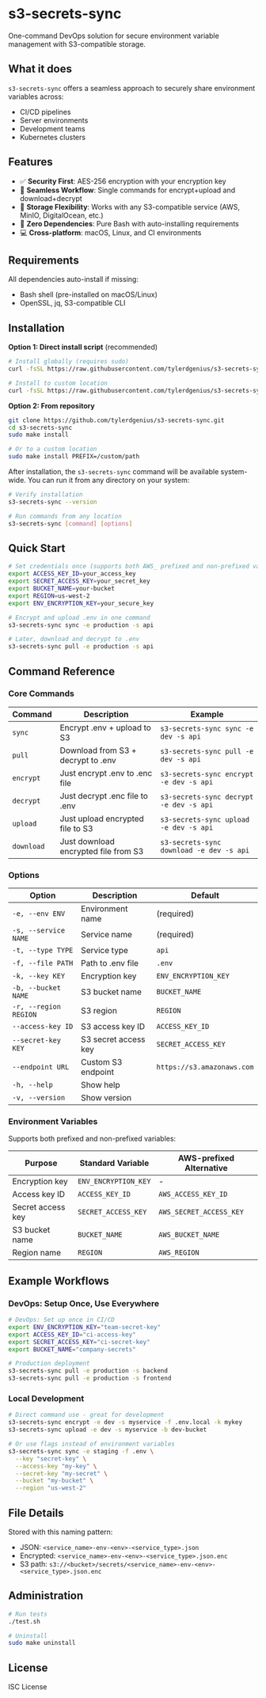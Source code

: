 # s3-secrets-sync

One-command DevOps solution for secure environment variable management with S3-compatible storage.

## What it does

`s3-secrets-sync` offers a seamless approach to securely share environment variables across:
- CI/CD pipelines
- Server environments
- Development teams
- Kubernetes clusters

## Features

- ✅ **Security First**: AES-256 encryption with your encryption key
- 🔄 **Seamless Workflow**: Single commands for encrypt+upload and download+decrypt
- 🔌 **Storage Flexibility**: Works with any S3-compatible service (AWS, MinIO, DigitalOcean, etc.)
- 🧰 **Zero Dependencies**: Pure Bash with auto-installing requirements
- 💻 **Cross-platform**: macOS, Linux, and CI environments

## Requirements

All dependencies auto-install if missing:
- Bash shell (pre-installed on macOS/Linux)
- OpenSSL, jq, S3-compatible CLI

## Installation

**Option 1: Direct install script** (recommended)
```bash
# Install globally (requires sudo)
curl -fsSL https://raw.githubusercontent.com/tylerdgenius/s3-secrets-sync/master/install.sh | sudo bash

# Install to custom location
curl -fsSL https://raw.githubusercontent.com/tylerdgenius/s3-secrets-sync/master/install.sh | bash -s -- --prefix ~/local
```

**Option 2: From repository**
```bash
git clone https://github.com/tylerdgenius/s3-secrets-sync.git
cd s3-secrets-sync
sudo make install

# Or to a custom location
sudo make install PREFIX=/custom/path
```

After installation, the `s3-secrets-sync` command will be available system-wide. You can run it from any directory on your system:

```bash
# Verify installation
s3-secrets-sync --version

# Run commands from any location
s3-secrets-sync [command] [options]
```

## Quick Start

```bash
# Set credentials once (supports both AWS_ prefixed and non-prefixed variables)
export ACCESS_KEY_ID=your_access_key
export SECRET_ACCESS_KEY=your_secret_key
export BUCKET_NAME=your-bucket
export REGION=us-west-2
export ENV_ENCRYPTION_KEY=your_secure_key

# Encrypt and upload .env in one command
s3-secrets-sync sync -e production -s api

# Later, download and decrypt to .env
s3-secrets-sync pull -e production -s api
```

## Command Reference

### Core Commands

| Command    | Description                           | Example                                      |
|------------|---------------------------------------|----------------------------------------------|
| `sync`     | Encrypt .env + upload to S3           | `s3-secrets-sync sync -e dev -s api`         |
| `pull`     | Download from S3 + decrypt to .env    | `s3-secrets-sync pull -e dev -s api`         |
| `encrypt`  | Just encrypt .env to .enc file        | `s3-secrets-sync encrypt -e dev -s api`      |
| `decrypt`  | Just decrypt .enc file to .env        | `s3-secrets-sync decrypt -e dev -s api`      |
| `upload`   | Just upload encrypted file to S3      | `s3-secrets-sync upload -e dev -s api`       |
| `download` | Just download encrypted file from S3  | `s3-secrets-sync download -e dev -s api`     |

### Options

| Option                 | Description                                | Default               |
|------------------------|--------------------------------------------|-------------------------|
| `-e, --env ENV`        | Environment name                           | (required)              |
| `-s, --service NAME`   | Service name                               | (required)              |
| `-t, --type TYPE`      | Service type                               | `api`                   |
| `-f, --file PATH`      | Path to .env file                          | `.env`                  |
| `-k, --key KEY`        | Encryption key                             | `ENV_ENCRYPTION_KEY`    |
| `-b, --bucket NAME`    | S3 bucket name                             | `BUCKET_NAME`           |
| `-r, --region REGION`  | S3 region                                  | `REGION`                |
| `--access-key ID`      | S3 access key ID                           | `ACCESS_KEY_ID`         |
| `--secret-key KEY`     | S3 secret access key                       | `SECRET_ACCESS_KEY`     |
| `--endpoint URL`       | Custom S3 endpoint                         | `https://s3.amazonaws.com` |
| `-h, --help`           | Show help                                  |                         |
| `-v, --version`        | Show version                               |                         |

### Environment Variables

Supports both prefixed and non-prefixed variables:

| Purpose              | Standard Variable     | AWS-prefixed Alternative    |
|----------------------|-----------------------|----------------------------|
| Encryption key       | `ENV_ENCRYPTION_KEY`  | -                          |
| Access key ID        | `ACCESS_KEY_ID`       | `AWS_ACCESS_KEY_ID`        |
| Secret access key    | `SECRET_ACCESS_KEY`   | `AWS_SECRET_ACCESS_KEY`    |
| S3 bucket name       | `BUCKET_NAME`         | `AWS_BUCKET_NAME`          |
| Region name          | `REGION`              | `AWS_REGION`               |

## Example Workflows

### DevOps: Setup Once, Use Everywhere

```bash
# DevOps: Set up once in CI/CD
export ENV_ENCRYPTION_KEY="team-secret-key"
export ACCESS_KEY_ID="ci-access-key"
export SECRET_ACCESS_KEY="ci-secret-key"
export BUCKET_NAME="company-secrets"

# Production deployment
s3-secrets-sync pull -e production -s backend
s3-secrets-sync pull -e production -s frontend
```

### Local Development

```bash
# Direct command use - great for development
s3-secrets-sync encrypt -e dev -s myservice -f .env.local -k mykey
s3-secrets-sync upload -e dev -s myservice -b dev-bucket

# Or use flags instead of environment variables
s3-secrets-sync sync -e staging -f .env \
  --key "secret-key" \
  --access-key "my-key" \
  --secret-key "my-secret" \
  --bucket "my-bucket" \
  --region "us-west-2"
```

## File Details

Stored with this naming pattern:
- JSON: `<service_name>-env-<env>-<service_type>.json`
- Encrypted: `<service_name>-env-<env>-<service_type>.json.enc`
- S3 path: `s3://<bucket>/secrets/<service_name>-env-<env>-<service_type>.json.enc`

## Administration

```bash
# Run tests
./test.sh

# Uninstall
sudo make uninstall
```

## License

ISC License
